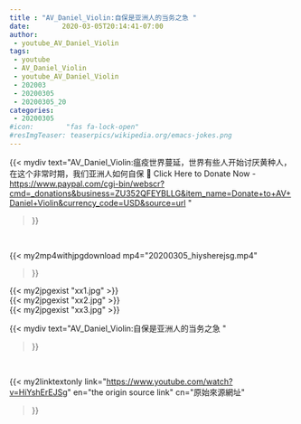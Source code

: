 ```yaml
---
title : "AV_Daniel_Violin:自保是亚洲人的当务之急 "
date:        2020-03-05T20:14:41-07:00
author:
 - youtube_AV_Daniel_Violin
tags:
 - youtube
 - AV_Daniel_Violin
 - youtube_AV_Daniel_Violin
 - 202003
 - 20200305
 - 20200305_20
categories:
 - 20200305
#icon:        "fas fa-lock-open"
#resImgTeaser: teaserpics/wikipedia.org/emacs-jokes.png
---
```


{{< mydiv text="AV_Daniel_Violin:瘟疫世界蔓延，世界有些人开始讨厌黄种人，在这个非常时期，我们亚洲人如何自保 📌 Click Here to Donate Now - https://www.paypal.com/cgi-bin/webscr?cmd=_donations&business=ZU352QFEYBLLG&item_name=Donate+to+AV+Daniel+Violin&currency_code=USD&source=url "
>}}
<br>


{{< my2mp4withjpgdownload mp4="20200305_hiysherejsg.mp4"
>}}

{{< my2jpgexist "xx1.jpg" >}}<br>
{{< my2jpgexist "xx2.jpg" >}}<br>
{{< my2jpgexist "xx3.jpg" >}}<br>



{{< mydiv text="AV_Daniel_Violin:自保是亚洲人的当务之急 "
>}}
<br>

{{< my2linktextonly link="https://www.youtube.com/watch?v=HiYshErEJSg"
en="the origin source link" cn="原始來源網址"
>}}


<br>

